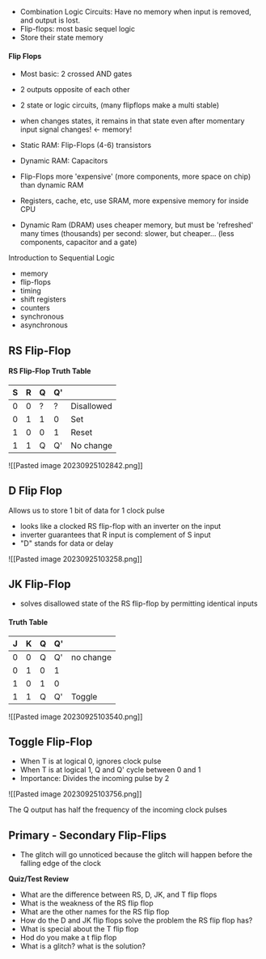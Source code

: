 - Combination Logic Circuits: Have no memory when input is removed, and output is lost.
- Flip-flops: most basic sequel logic
- Store their state memory
#### Flip Flops
- Most basic: 2 crossed AND gates
- 2 outputs opposite of each other
- 2 state or logic circuits, (many flipflops make a multi stable)
- when changes states, it remains in that state even after momentary input signal changes! <- memory!

- Static RAM: Flip-Flops (4-6) transistors
- Dynamic RAM: Capacitors
- Flip-Flops more 'expensive' (more components, more space on chip) than dynamic RAM
- Registers, cache, etc, use SRAM, more expensive memory for inside CPU
- Dynamic Ram (DRAM) uses cheaper memory, but must be 'refreshed' many times (thousands) per second: slower, but cheaper... (less components, capacitor and a gate)

Introduction to Sequential Logic
- memory
- flip-flops
- timing
- shift registers
- counters
- synchronous
- asynchronous

##  RS Flip-Flop
#### RS Flip-Flop Truth Table

| S   | R   | Q   | Q'  |     | 
| --- | --- | --- | --- | --- |
| 0   | 0   | ?   | ?   |Disallowed     |
| 0   | 1   | 1   | 0   |Set     |
| 1   | 0   | 0   | 1   | Reset    |
| 1   | 1   | Q   | Q'  |No change     |


![[Pasted image 20230925102842.png]]


## D Flip Flop
Allows us to store 1 bit of data for 1 clock pulse
- looks like a clocked RS flip-flop with an inverter on the input
- inverter guarantees that R input is complement of S input
- "D" stands for data or delay

![[Pasted image 20230925103258.png]]


## JK Flip-Flop

- solves disallowed state of the RS flip-flop by permitting identical inputs
#### Truth Table
| J   | K   | Q   | Q'  |           |
| --- | --- | --- | --- | --------- |
| 0   | 0   | Q   | Q'  | no change |
| 0   | 1   | 0   | 1   |           |
| 1   | 0   | 1   | 0   |           |
| 1   | 1   | Q   | Q'  | Toggle    | 

![[Pasted image 20230925103540.png]]


## Toggle Flip-Flop

- When T is at logical 0, ignores clock pulse
- When T is at logical 1, Q and Q' cycle between 0 and 1
- Importance: Divides the incoming pulse by 2

![[Pasted image 20230925103756.png]]

The Q output has half the frequency of the incoming clock pulses


## Primary - Secondary Flip-Flips

- The glitch will go unnoticed because the glitch will happen before the falling edge of the clock





**Quiz/Test Review**
- What are the difference between RS, D, JK, and T flip flops
- What is the weakness of the RS flip flop
- What are the other names for the RS flip flop
- How do the D and JK flip flops solve the problem the RS flip flop has?
- What is special about the T flip flop
- Hod do you make a t flip flop
- What is a glitch? what is the solution?
  